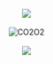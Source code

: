 <p align="center">
  <a href="https://git.io/typing-svg">
    <img src="https://readme-typing-svg.herokuapp.com?font=Fira+Code&color=00FFFF&size=25&center=true&vCenter=true&width=1000&lines=Hi%F0%9F%91%8B%2C+I'm+CARBONE..!;I'm+a+DeveLoper+Designer.;Welcome+to+my+GitHub+profile!❤️" />
  </a>
  <br />
  <br />
  <img src="https://komarev.com/ghpvc/?username=CO2O2&color=00FFFF" alt="CO2O2" />
  <br />
  <br />
  <a href="https://github.com/ryo-ma/github-profile-trophy">
    <img align="center" src="https://github-profile-trophy.vercel.app/?username=CO2O2&theme=nord&margin-w=15&margin-h=15&column=7" />
  </a>
</p>


</p>


<!--
**LailaTabourit09/LailaTabourit09** is a ✨ _special_ ✨ repository because its `README.md` (this file) appears on your GitHub profile.

Here are some ideas to get you started:

- 🔭 I’m currently working on ...
- 🌱 I’m currently learning ...
- 👯 I’m looking to collaborate on ...
- 🤔 I’m looking for help with ...
- 💬 Ask me about ...
- 📫 How to reach me: ...
- 😄 Pronouns: ...
- ⚡ Fun fact: ...
-->


<!--
**CO2O2/CO2O2** is a ✨ _special_ ✨ repository because its `README.md` (this file) appears on your GitHub profile.

Here are some ideas to get you started:

- 🔭 I’m currently working on ...
- 🌱 I’m currently learning ...
- 👯 I’m looking to collaborate on ...
- 🤔 I’m looking for help with ...
- 💬 Ask me about ...
- 📫 How to reach me: ...
- 😄 Pronouns: ...
- ⚡ Fun fact: ...
-->
